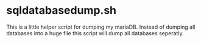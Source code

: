 sqldatabasedump.sh
==================

This is a little helper script for dumping my mariaDB. Instead of dumping all databases into a huge file this script will dump all databases seperatly.
